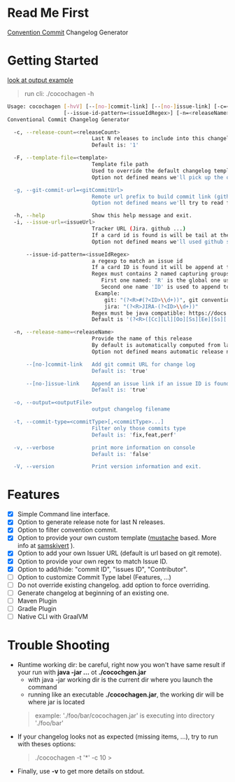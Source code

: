 # Read Me First
[Convention Commit](https://www.conventionalcommits.org/) Changelog Generator

# Getting Started

[look at output example](examples/CHANGELOG-from-last-tag.md)

> run cli: ./cocochagen -h

```bash
Usage: cocochagen [-hvV] [--[no-]commit-link] [--[no-]issue-link] [-c=<releaseCount>] [-F=<template>] [-g=<gitCommitUrl>] [-i=<issueUrl>]
                  [--issue-id-pattern=<issueIdRegex>] [-n=<releaseName>] [-o=<outputFile>] [-t=<commitType>[,<commitType>...]]...
Conventional Commit Changelog Generator

  -c, --release-count=<releaseCount>
                           Last N releases to include into this changelog.
                           Default is: '1'

  -F, --template-file=<template>
                           Template file path
                           Used to override the default changelog template. We use Mustache engine.
                           Option not defined means we'll pick up the one embedded

  -g, --git-commit-url=<gitCommitUrl>
                           Remote url prefix to build commit link (github, gitlab ...)
                           Option not defined means we'll try to read from git remote (origin/master).

  -h, --help               Show this help message and exit.
  -i, --issue-url=<issueUrl>
                           Tracker URL (Jira. github ...)
                           If a card id is found is will be tail at the end
                           Option not defined means we'll used github style'

      --issue-id-pattern=<issueIdRegex>
                           a regexp to match an issue id
                           If a card ID is found it will be append at the end of tracker url.
                           Regex must contains 2 named capturing groups:
                              First one named: 'R' is the global one used for link substitution
                              Second one name 'ID' is used to append to issueUrl
                            Example:
                               git: "(?<R>#(?<ID>\\d+))", git conventional commit: (?<R>Closes:[ ]*)#(?<ID>\d+)
                               jira: "(?<R>JIRA-(?<ID>\\d+))"
                           Regex must be java compatible: https://docs.oracle.com/javase/7/docs/api/java/util/regex/Pattern.html
                           Default is '(?<R>([Cc][Ll][Oo][Ss][Ee][Ss][ 	]*:[ 	]*)?#(?<ID>\d+))'

  -n, --release-name=<releaseName>
                           Provide the name of this release
                           By default is automatically computed from last tag if you follow semantic versioning
                           Option not defined means automatic release name'

      --[no-]commit-link   Add git commit URL for change log
                           Default is: 'true'

      --[no-]issue-link    Append an issue link if an issue ID is found into short or full log message
                           Default is: 'true'

  -o, --output=<outputFile>
                           output changelog filename

  -t, --commit-type=<commitType>[,<commitType>...]
                           Filter only those commits type
                           Default is: 'fix,feat,perf'

  -v, --verbose            print more information on console
                           Default is: 'false'

  -V, --version            Print version information and exit.
````

# Features

- [x] Simple Command line interface.
- [x] Option to generate release note for last N releases.
- [x] Option to filter convention commit.
- [x] Option to provide your own custom template ([mustache](https://mustache.github.io/) based. More info at [samskivert](https://github.com/samskivert/jmustache) ).
- [x] Option to add your own Issuer URL (default is url based on git remote).
- [x] Option to provide your own regex to match Issue ID.
- [x] Option to add/hide: "commit ID", "issues ID", "Contributor".
- [ ] Option to customize Commit Type label (Features, ...)
- [ ] Do not override existing changelog. add option to force overriding.
- [ ] Generate changelog at beginning of an existing one.
- [ ] Maven Plugin
- [ ] Gradle Plugin
- [ ] Native CLI with GraalVM

# Trouble Shooting
* Runtime working dir: be careful, right now you won't have same result if your run with **java -jar ...** ot **./cocochgen.jar**
    * with java -jar working dir is the current dir where you launch the command
    * running like an executable **./cocochagen.jar**, the working dir will be where jar is located
    > example: './foo/bar/cocochagen.jar' is executing into directory './foo/bar'
* If your changelog looks not as expected (missing items,  ...), try to run with theses options:
    > ./cocochagen -t '*' -c 10
                                                                                                   >
* Finally, use **-v** to get more details on stdout. 